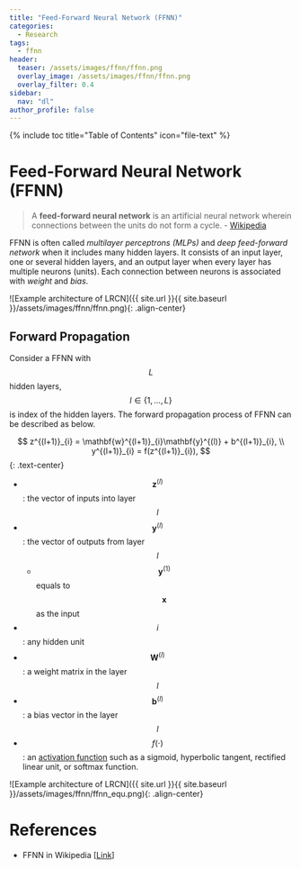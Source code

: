 ```yaml
---
title: "Feed-Forward Neural Network (FFNN)"
categories:
  - Research
tags:
  - ffnn
header:
  teaser: /assets/images/ffnn/ffnn.png
  overlay_image: /assets/images/ffnn/ffnn.png
  overlay_filter: 0.4
sidebar:
  nav: "dl"
author_profile: false
---
```


{% include toc title="Table of Contents" icon="file-text" %}

# Feed-Forward Neural Network (FFNN)
  
> A **feed-forward neural network** is an artificial neural network wherein connections  between the units do not form a cycle.
\- [Wikipedia](https://en.wikipedia.org/wiki/Feedforward_neural_network) 

FFNN is often called *multilayer perceptrons (MLPs)* and *deep feed-forward network* when it includes many hidden layers.
It consists of an input layer, one or several hidden layers, and an output layer when every layer has multiple neurons (units).
Each connection between neurons is associated with *weight* and *bias*.

![Example architecture of LRCN]({{ site.url }}{{ site.baseurl }}/assets/images/ffnn/ffnn.png){: .align-center}

## Forward Propagation
Consider a FFNN with $$L$$ hidden layers, $$l\in\{1,...,L\}$$ is index of the hidden layers.
The forward propagation process of FFNN can be described as below.

$$
z^{(l+1)}_{i} = \mathbf{w}^{(l+1)}_{i}\mathbf{y}^{(l)} + b^{(l+1)}_{i}, \\
y^{(l+1)}_{i} = f(z^{(l+1)}_{i}), 
$${: .text-center}

- $$\mathbf{z}^{(l)}$$: the vector of inputs into layer $$l$$
- $$\mathbf{y}^{(l)}$$: the vector of outputs from layer $$l$$
  - $$\mathbf{y}^{(1)}$$ equals to $$\mathbf{x}$$ as the input
- $$i$$: any hidden unit
- $$\mathbf{W}^{(l)}$$: a weight matrix in the layer $$l$$
- $$\mathbf{b}^{(l)}$$: a bias vector in the layer $$l$$
- $$f(\cdot)$$: an [activation function](/research/research-activation-functions/) such as a sigmoid, hyperbolic tangent, rectified linear unit, or softmax function.

![Example architecture of LRCN]({{ site.url }}{{ site.baseurl }}/assets/images/ffnn/ffnn_equ.png){: .align-center}

# References
- FFNN in Wikipedia [[Link](https://en.wikipedia.org/wiki/Feedforward_neural_network)]